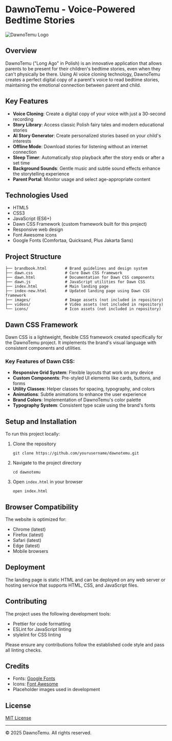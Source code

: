 # DawnoTemu - Voice-Powered Bedtime Stories

![DawnoTemu Logo](https://placehold.co/100x100/D4C1EC/FFFFFF.svg?text=DT)

## Overview

DawnoTemu ("Long Ago" in Polish) is an innovative application that allows parents to be present for their children's bedtime stories, even when they can't physically be there. Using AI voice cloning technology, DawnoTemu creates a perfect digital copy of a parent's voice to read bedtime stories, maintaining the emotional connection between parent and child.

## Key Features

- **Voice Cloning**: Create a digital copy of your voice with just a 30-second recording
- **Story Library**: Access classic Polish fairy tales and modern educational stories
- **AI Story Generator**: Create personalized stories based on your child's interests
- **Offline Mode**: Download stories for listening without an internet connection
- **Sleep Timer**: Automatically stop playback after the story ends or after a set time
- **Background Sounds**: Gentle music and subtle sound effects enhance the storytelling experience
- **Parent Portal**: Monitor usage and select age-appropriate content

## Technologies Used

- HTML5
- CSS3
- JavaScript (ES6+)
- Dawn CSS Framework (custom framework built for this project)
- Responsive web design
- Font Awesome icons
- Google Fonts (Comfortaa, Quicksand, Plus Jakarta Sans)

## Project Structure

```
├── brandbook.html        # Brand guidelines and design system
├── dawn.css              # Core Dawn CSS framework
├── dawn.html             # Documentation for Dawn CSS components
├── dawn.js               # JavaScript utilities for Dawn CSS
├── index.html            # Main landing page
├── index-new.html        # Updated landing page using Dawn CSS framework
├── images/               # Image assets (not included in repository)
├── videos/               # Video assets (not included in repository)
└── icons/                # Icon assets (not included in repository)
```

## Dawn CSS Framework

Dawn CSS is a lightweight, flexible CSS framework created specifically for the DawnoTemu project. It implements the brand's visual language with consistent components and utilities.

### Key Features of Dawn CSS:

- **Responsive Grid System**: Flexible layouts that work on any device
- **Custom Components**: Pre-styled UI elements like cards, buttons, and forms
- **Utility Classes**: Helper classes for spacing, typography, and colors
- **Animations**: Subtle animations to enhance the user experience
- **Brand Colors**: Implementation of DawnoTemu's color palette
- **Typography System**: Consistent type scale using the brand's fonts

## Setup and Installation

To run this project locally:

1. Clone the repository
   ```
   git clone https://github.com/yourusername/dawnotemu.git
   ```

2. Navigate to the project directory
   ```
   cd dawnotemu
   ```

3. Open `index.html` in your browser
   ```
   open index.html
   ```

## Browser Compatibility

The website is optimized for:
- Chrome (latest)
- Firefox (latest)
- Safari (latest)
- Edge (latest)
- Mobile browsers

## Deployment

The landing page is static HTML and can be deployed on any web server or hosting service that supports HTML, CSS, and JavaScript files.

## Contributing

The project uses the following development tools:

- Prettier for code formatting
- ESLint for JavaScript linting
- stylelint for CSS linting

Please ensure any contributions follow the established code style and pass all linting checks.

## Credits

- Fonts: [Google Fonts](https://fonts.google.com/)
- Icons: [Font Awesome](https://fontawesome.com/)
- Placeholder images used in development

## License

[MIT License](LICENSE)

---

© 2025 DawnoTemu. All rights reserved.